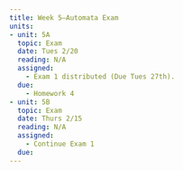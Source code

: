 ```yaml
---
title: Week 5—Automata Exam
units:
- unit: 5A
  topic: Exam
  date: Tues 2/20
  reading: N/A
  assigned: 
    - Exam 1 distributed (Due Tues 27th).
  due: 
    - Homework 4
- unit: 5B
  topic: Exam
  date: Thurs 2/15
  reading: N/A
  assigned: 
    - Continue Exam 1
  due: 
---
```


